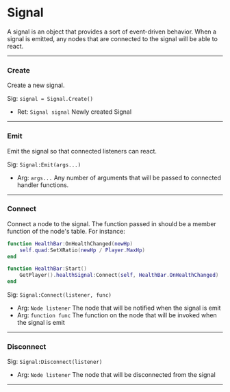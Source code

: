 # Signal

A signal is an object that provides a sort of event-driven behavior. When a signal is emitted, any nodes that are connected to the signal will be able to react.

---
### Create
Create a new signal.

Sig: `signal = Signal.Create()`
 - Ret: `Signal signal` Newly created Signal
 ---
### Emit
Emit the signal so that connected listeners can react.

Sig: `Signal:Emit(args...)`
 - Arg: `args...` Any number of arguments that will be passed to connected handler functions.
---
### Connect 
Connect a node to the signal. The function passed in should be a member function of the node's table.
For instance:

```lua
function HealthBar:OnHealthChanged(newHp)
    self.quad:SetXRatio(newHp / Player.MaxHp)
end

function HealthBar:Start()
    GetPlayer().healthSignal:Connect(self, HealthBar.OnHealthChanged)
end
```

Sig: `Signal:Connect(listener, func)`
 - Arg: `Node listener` The node that will be notified when the signal is emit
 - Arg: `function func` The function on the node that will be invoked when the signal is emit
 ---
 ### Disconnect
 Sig: `Signal:Disconnect(listener)`
  - Arg: `Node listener` The node that will be disconnected from the signal
---
